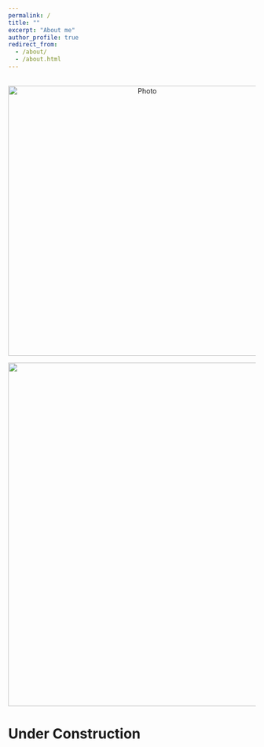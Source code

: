 ```yaml
---
permalink: /
title: ""
excerpt: "About me"
author_profile: true
redirect_from: 
  - /about/
  - /about.html
---
```


<p align="center">
  <img src="https://maozirui.github.io/images/Computational_Mechanics.png?raw=true" alt="Photo" style="width: 550px;"/> 
</p>

<p align="center">
<img src="https://maozirui.github.io/images/Shear Peeling Process.gif" width="700"/>

</p>


  
  # Under Construction
